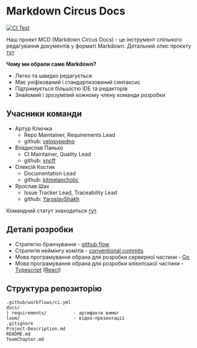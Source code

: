 # Markdown Circus Docs

[![CI Test](https://github.com/ukma-cs-ssdm-2025/team-circus/actions/workflows/ci.yml/badge.svg?branch=main)](https://github.com/ukma-cs-ssdm-2025/team-circus/actions/workflows/ci.yml)

Наш проект MCD (Markdown Circus Docs) - це інструмент спільного редагування документів у форматі Markdown. Детальний опис проєкту [тут](./Project-Description.md)

**Чому ми обрали саме Markdown?**

- Легко та швидко редагується
- Має уніфікований і стандартизований синтаксис
- Підтримується більшістю IDE та редакторів
- Знайомий і зрозумілий кожному члену команди розробки

## Учасники команди

- Артур Ключка
  - Repo Maintainer, Requirements Lead
  - github: [velosypedno](https://github.com/velosypedno)
- Владислав Панько
  - CI Maintainer, Quality Lead
  - github: [xncff](https://github.com/xncff)
- Олексій Костик
  - Documentation Lead
  - github: [kitmelancholic](https://github.com/kitmelancholic)
- Ярослав Шах
  - Issue Tracker Lead, Traceability Lead
  - github: [YaroslavShakh](https://github.com/YaroslavShakh)

Командний статут знаходиться [тут](./TeamChapter.md).

## Деталі розробки

- Стратегію бранчування - [github flow](https://docs.github.com/en/get-started/using-github/github-flow)
- Стратегія неймінгу комітів - [conventional commits](https://www.conventionalcommits.org/en/v1.0.0/)
- Мова програмування обрана для розробки серверної частини - [Go](https://go.dev/)
- Мова програмування обрана для розробки клієнтської частини - [Typescript](https://www.typescriptlang.org/) ([React](https://react.dev/))

## Структура репозиторію

```
.github/workflows/ci.yml
docs/
| requirements/          - артифакти вимог
loom/                    - відео-презентації
.gitignore
Project-Description.md
README.md
TeamChapter.md
```
